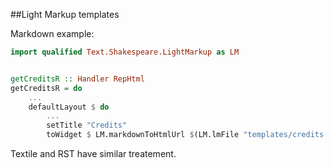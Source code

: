 ##Light Markup templates

Markdown example:

```haskell
import qualified Text.Shakespeare.LightMarkup as LM


getCreditsR :: Handler RepHtml
getCreditsR = do
    ...
    defaultLayout $ do
        ...
        setTitle "Credits"
        toWidget $ LM.markdownToHtmlUrl $(LM.lmFile "templates/credits.markdown")
```

Textile and RST have similar treatement.
